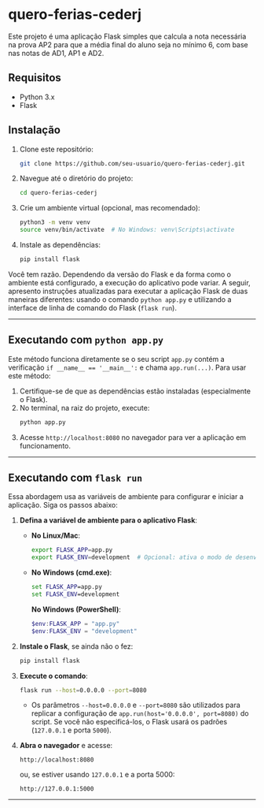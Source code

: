
# quero-ferias-cederj

Este projeto é uma aplicação Flask simples que calcula a nota necessária na prova AP2 para que a média final do aluno seja no mínimo 6, com base nas notas de AD1, AP1 e AD2.

## Requisitos

- Python 3.x
- Flask

## Instalação

1. Clone este repositório:
   ```bash
   git clone https://github.com/seu-usuario/quero-ferias-cederj.git
   ```
   
2. Navegue até o diretório do projeto:
   ```bash
   cd quero-ferias-cederj
   ```

3. Crie um ambiente virtual (opcional, mas recomendado):
   ```bash
   python3 -m venv venv
   source venv/bin/activate  # No Windows: venv\Scripts\activate
   ```

4. Instale as dependências:
   ```bash
   pip install flask
   ```

Você tem razão. Dependendo da versão do Flask e da forma como o ambiente está configurado, a execução do aplicativo pode variar. A seguir, apresento instruções atualizadas para executar a aplicação Flask de duas maneiras diferentes: usando o comando `python app.py` e utilizando a interface de linha de comando do Flask (`flask run`).

---

## Executando com `python app.py`

Este método funciona diretamente se o seu script `app.py` contém a verificação `if __name__ == '__main__':` e chama `app.run(...)`. Para usar este método:

1. Certifique-se de que as dependências estão instaladas (especialmente o Flask).
2. No terminal, na raiz do projeto, execute:
   ```bash
   python app.py
   ```
3. Acesse `http://localhost:8080` no navegador para ver a aplicação em funcionamento.

---

## Executando com `flask run`

Essa abordagem usa as variáveis de ambiente para configurar e iniciar a aplicação. Siga os passos abaixo:

1. **Defina a variável de ambiente para o aplicativo Flask**:

   - **No Linux/Mac**:
     ```bash
     export FLASK_APP=app.py
     export FLASK_ENV=development  # Opcional: ativa o modo de desenvolvimento com recarregamento automático.
     ```
   - **No Windows (cmd.exe)**:
     ```cmd
     set FLASK_APP=app.py
     set FLASK_ENV=development
     ```
     **No Windows (PowerShell)**:
     ```powershell
     $env:FLASK_APP = "app.py"
     $env:FLASK_ENV = "development"
     ```

2. **Instale o Flask**, se ainda não o fez:
   ```bash
   pip install flask
   ```

3. **Execute o comando**:
   ```bash
   flask run --host=0.0.0.0 --port=8080
   ```
   - Os parâmetros `--host=0.0.0.0` e `--port=8080` são utilizados para replicar a configuração de `app.run(host='0.0.0.0', port=8080)` do script. Se você não especificá-los, o Flask usará os padrões (`127.0.0.1` e porta `5000`).

4. **Abra o navegador** e acesse:
   ```
   http://localhost:8080
   ```
   ou, se estiver usando `127.0.0.1` e a porta 5000:
   ```
   http://127.0.0.1:5000
   ```

---
